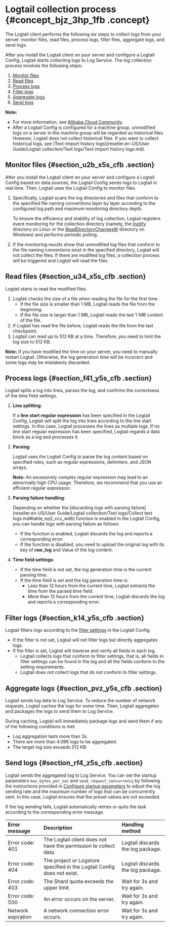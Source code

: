 # Logtail collection process {#concept_bjz_3hp_1fb .concept}

The Logtail client performs the following six steps to collect logs from your server: monitor files, read files, process logs, filter files, aggregate logs, and send logs.

After you install the Logtail client on your server and configure a Logtail Config, Logtail starts collecting logs to Log Service. The log collection process involves the following steps:

1.  [Monitor files](#)
2.  [Read files](#)
3.  [Process logs](#)
4.  [Filter logs](#)
5.  [Aggregate logs](#)
6.  [Send logs](#)

**Note:** 

-   For more information, see [Alibaba Cloud Community](https://yq.aliyun.com/articles/204554).
-   After a Logtail Config is configured for a machine group, unmodified logs on a server in the machine group will be regarded as historical files. However, Logtail does not collect historical files. If you want to collect historical logs, see [Text-Import history logs](reseller.en-US/User Guide/Logtail collection/Text logs/Text-Import history logs.md).

## Monitor files {#section_u2b_x5s_cfb .section}

After you install the Logtail client on your server and configure a Logtail Config based on data sources, the Logtail Config sends logs to Logtail in real time. Then, Logtail uses the Logtail Config to monitor files.

1.  Specifically, Logtail scans the log directories and files that conform to the specified file naming conventions layer by layer according to the configured log path and maximum monitoring directory depth.

    To ensure the efficiency and stability of log collection, Logtail registers event monitoring for the collection directory \(namely, the [Inotify](http://man7.org/linux/man-pages/man7/inotify.7.html) directory on Linux or the [ReadDirectoryChangesW](https://docs.microsoft.com/zh-cn/windows/desktop/api/winbase/nf-winbase-readdirectorychangesw) directory on Windows\) and performs periodic polling.

2.  If the monitoring results show that unmodified log files that conform to the file naming conventions exist in the specified directory, Logtail will not collect the files. If there are modified log files, a collection process will be triggered and Logtail will read the files.

## Read files {#section_u34_x5s_cfb .section}

Logtail starts to read the modified files.

1.  Logtail checks the size of a file when reading the file for the first time.
    -   If the file size is smaller than 1 MB, Logtail reads the file from the beginning.
    -   If the file size is larger than 1 MB, Logtail reads the last 1-MB content of the file.
2.  If Logtail has read the file before, Logtail reads the file from the last checkpoint.
3.  Logtail can read up to 512 KB at a time. Therefore, you need to limit the log size to 512 KB.

**Note:** If you have modified the time on your server, you need to manually restart Logtail. Otherwise, the log generation time will be incorrect and some logs may be mistakenly discarded.

## Process logs {#section_f41_y5s_cfb .section}

Logtail splits a log into lines, parses the log, and confirms the correctness of the time field settings.

1.  **Line splitting**:

    If a **line start regular expression** has been specified in the Logtail Config, Logtail will split the log into lines according to the line start settings. In this case, Logtail processes the lines as multiple logs. If no line start regular expression has been specified, Logtail regards a data block as a log and processes it.

2.  **Parsing**:

    Logtail uses the Logtail Config to parse the log content based on specified rules, such as regular expressions, delimiters, and JSON arrays.

    **Note:** An excessively complex regular expression may lead to an abnormally high CPU usage. Therefore, we recommend that you use an efficient regular expression.

3.  **Parsing failure handling**:

    Depending on whether the [discarding logs with parsing failure](reseller.en-US/User Guide/Logtail collection/Text logs/Collect text logs.md#table_eq2_ccc_wdb) function is enabled in the Logtail Config, you can handle logs with parsing failure as follows:

    -   If the function is enabled, Logtail discards the log and reports a corresponding error.
    -   If the function is disabled, you need to upload the original log with its key of **raw\_log** and Value of the log content.
4.  **Time field settings**:

    -   If the time field is not set, the log generation time is the current parsing time.
    -   If the time field is set and the log generation time is:
        -   Less than 12 hours from the current time, Logtail extracts the time from the parsed time field.
        -   More than 12 hours from the current time, Logtail discards the log and reports a corresponding error.

## Filter logs {#section_k14_y5s_cfb .section}

Logtail filters logs according to the [filter settings](https://www.alibabacloud.com/help/zh/doc-detail/28967.htm) in the Logtail Config.

-   If the filter is not set, Logtail will not filter logs but directly aggregates logs.
-   If the filter is set, Logtail will traverse and verify all fields in each log.
    -   Logtail collects logs that conform to filter settings, that is, all fields in filter settings can be found in the log and all the fields conform to the setting requirements.
    -   Logtail does not collect logs that do not conform to filter settings.

## Aggregate logs {#section_pvz_y5s_cfb .section}

Logtail sends log data to Log Service. To reduce the number of network requests, Logtail caches the logs for some time. Then, Logtail aggregates and packages the logs to send them to Log Service.

During caching, Logtail will immediately package logs and send them if any of the following conditions is met:

-   Log aggregation lasts more than 3s.
-   There are more than 4.096 logs to be aggregated.
-   The target log size exceeds 512 KB.

## Send logs {#section_rf4_z5s_cfb .section}

Logtail sends the aggregated log to Log Service. You can set the startup parameters `max_bytes_per_sec` and `send_request_concurrency` by following the instructions provided in [Configure startup parameters](https://www.alibabacloud.com/help/zh/doc-detail/32278.htm) to adjust the log sending rate and the maximum number of logs that can be concurrently sent. In this case, Logtail ensures that the preset values are not exceeded.

If the log sending fails, Logtail automatically retries or quits the task according to the corresponding error message.

|Error message|Description|Handling method|
|:------------|:----------|:--------------|
|Error code: 401|The Logtail client does not have the permission to collect data.|Logtail discards the log package.|
|Error code: 404|The project or Logstore specified in the Logtail Config does not exist.|Logtail discards the log package.|
|Error code: 403|The Shard quota exceeds the upper limit.|Wait for 3s and try again.|
|Error code: 500|An error occurs on the server.|Wait for 3s and try again.|
|Network expiration|A network connection error occurs.|Wait for 3s and try again.|

